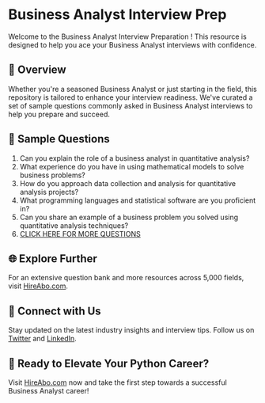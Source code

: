 # Business Analyst Interview Prep

Welcome to the Business Analyst Interview Preparation ! This resource is designed to help you ace your Business Analyst interviews with confidence.

## 🚀 Overview

Whether you're a seasoned Business Analyst or just starting in the field, this repository is tailored to enhance your interview readiness. We've curated a set of sample questions commonly asked in Business Analyst interviews to help you prepare and succeed.

## 📝 Sample Questions

1. Can you explain the role of a business analyst in quantitative analysis?
2. What experience do you have in using mathematical models to solve business problems?
3. How do you approach data collection and analysis for quantitative analysis projects?
4. What programming languages and statistical software are you proficient in?
5. Can you share an example of a business problem you solved using quantitative analysis techniques?
6. [CLICK HERE FOR MORE QUESTIONS](https://hireabo.com/job/19_3_27/Business%20Analyst)

## 🌐 Explore Further

For an extensive question bank and more resources across 5,000 fields, visit [HireAbo.com](https://www.hireabo.com).

## 📱 Connect with Us

Stay updated on the latest industry insights and interview tips. Follow us on [Twitter](https://twitter.com/hireabo) and [LinkedIn](https://www.linkedin.com/in/hire-abo-3609972a8/).

## 🚀 Ready to Elevate Your Python Career?

Visit [HireAbo.com](https://www.hireabo.com) now and take the first step towards a successful Business Analyst career!